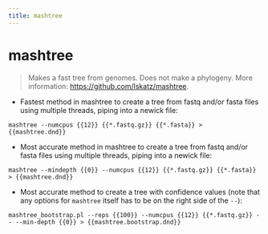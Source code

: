 ```yaml
---
title: mashtree
---
```

# mashtree

> Makes a fast tree from genomes.
> Does not make a phylogeny.
> More information: <https://github.com/lskatz/mashtree>.

- Fastest method in mashtree to create a tree from fastq and/or fasta files using multiple threads, piping into a newick file:

`mashtree --numcpus {{12}} {{*.fastq.gz}} {{*.fasta}} > {{mashtree.dnd}}`

- Most accurate method in mashtree to create a tree from fastq and/or fasta files using multiple threads, piping into a newick file:

`mashtree --mindepth {{0}} --numcpus {{12}} {{*.fastq.gz}} {{*.fasta}} > {{mashtree.dnd}}`

- Most accurate method to create a tree with confidence values (note that any options for `mashtree` itself has to be on the right side of the `--`):

`mashtree_bootstrap.pl --reps {{100}} --numcpus {{12}} {{*.fastq.gz}} -- --min-depth {{0}} > {{mashtree.bootstrap.dnd}}`
